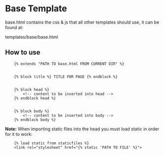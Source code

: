 # Base Template

base.html contains the css & js that all other templates should use, it can be found at:

templates/base/base.html

## How to use

```
    {% extends "PATH TO base.html FROM CURRENT DIR" %}


    {% block title %} TITLE FOR PAGE {% endblock %}


    {% block head %}
        <!-- content to be inserted into head -->
    {% endblock head %}


    {% block body %}
        <!-- content to be inserted into body -->
    {% endblock body %}
```

**Note:** When importing static files into the head you must load static in order for it to work:

```
    {% load static from staticfiles %}
    <link rel="stylesheet" href="{% static 'PATH TO FILE' %}">
```